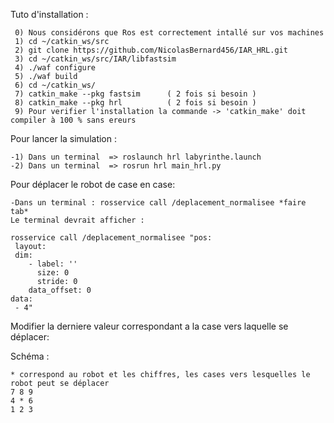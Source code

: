Tuto d'installation :
	 
	 0) Nous considérons que Ros est correctement intallé sur vos machines
	 1) cd ~/catkin_ws/src
	 2) git clone https://github.com/NicolasBernard456/IAR_HRL.git
 	 3) cd ~/catkin_ws/src/IAR/libfastsim
	 4) ./waf configure
	 5) ./waf build
	 6) cd ~/catkin_ws/
	 7) catkin_make --pkg fastsim      ( 2 fois si besoin ) 
	 8) catkin_make --pkg hrl          ( 2 fois si besoin ) 
	 9) Pour verifier l'installation la commande -> 'catkin_make' doit compiler à 100 % sans ereurs

Pour lancer la simulation : 

	-1) Dans un terminal  => roslaunch hrl labyrinthe.launch
	-2) Dans un terminal  => rosrun hrl main_hrl.py 
Pour déplacer le robot de case en case:

	-Dans un terminal : rosservice call /deplacement_normalisee *faire tab*
	Le terminal devrait afficher :
	
	rosservice call /deplacement_normalisee "pos:
 	 layout:
   	 dim:
    	- label: ''
    	  size: 0
    	  stride: 0
    	data_offset: 0
  	data:
 	 - 4"
  
  
  Modifier la derniere valeur correspondant a la case vers laquelle se déplacer:
  
  Schéma :
  
 	* correspond au robot et les chiffres, les cases vers lesquelles le robot peut se déplacer
 	7 8 9
	4 * 6
  	1 2 3
  
